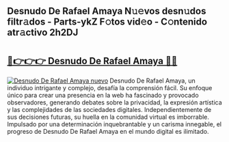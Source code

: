 ## Desnudo De Rafael Amaya N𝚞𝚎vos desn𝚞dos filtr𝚊dos - Parts-ykZ F𝚘tos vid𝚎o - C𝚘ntenido atr𝚊ctivo 2h2DJ

# <h2><a href="http://mb1jrn.tromn.icu/?c=Desnudo+De+Rafael+Amaya">🔗👉👉👉 Desnudo De Rafael Amaya 🔗🔗</a></h2>

[![Desnudo De Rafael Amaya nuevo](https://i.imgur.com/pEAQMta.gif)](http://mb1jrn.tromn.icu/?c=Desnudo+De+Rafael+Amaya)
Desnudo De Rafael Amaya, un individuo intrigante y complejo, desafía la comprensión fácil. Su enfoque único para crear una presencia en la web ha fascinado y provocado observadores, generando debates sobre la privacidad, la expresión artística y las complejidades de las sociedades digitales. Independientemente de sus decisiones futuras, su huella en la comunidad virtual es imborrable. Impulsado por una determinación inquebrantable y un carisma innegable, el progreso de Desnudo De Rafael Amaya en el mundo digital es ilimitado.
